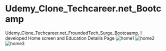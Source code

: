 # Udemy_Clone_Techcareer.net_Bootcamp
Udemy_Clone_Techcareer.net_FroundedTech_Surge_Bootcaamp. I developed Home screen and Education Detaiils Page
![home1](https://github.com/huzeyfe-akcay/Udemy_Clone_Techcareer.net_Bootcamp/assets/140722049/d4fa51c2-0c2a-41d7-ae89-8a96a6a4df93)
![home2](https://github.com/huzeyfe-akcay/Udemy_Clone_Techcareer.net_Bootcamp/assets/140722049/db97799c-123f-4f01-8446-6f957656a899)
![home3](https://github.com/huzeyfe-akcay/Udemy_Clone_Techcareer.net_Bootcamp/assets/140722049/d205cee0-367b-413b-8a8e-e7749b78ddd9)
